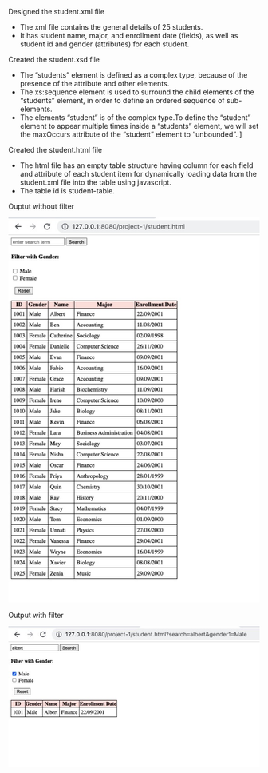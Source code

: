 Designed the student.xml file
- The xml file contains the general details of 25 students.
- It has student name, major, and enrollment date (fields), as well as student id and gender (attributes) for each student.

Created the student.xsd file
-  The “students” element is defined as a complex type, because of the presence of the attribute and other elements.
-  The xs:sequence element is used to surround the child elements of the “students” element, in order to define an ordered sequence of sub-elements.
- The elements “student” is  of the complex type.To define the “student” element to appear multiple times inside a “students” element, we will set the maxOccurs attribute of the “student” element to “unbounded”. ]

Created the student.html file
- The html file has an empty table structure having column for each field and attribute of each student item for dynamically loading data from the student.xml file into the table using javascript.
- The table id is student-table.


Ouptut without filter

![image info](output-without-filter.jpeg)

Output with filter

![image info](output-with-filter.jpeg)
